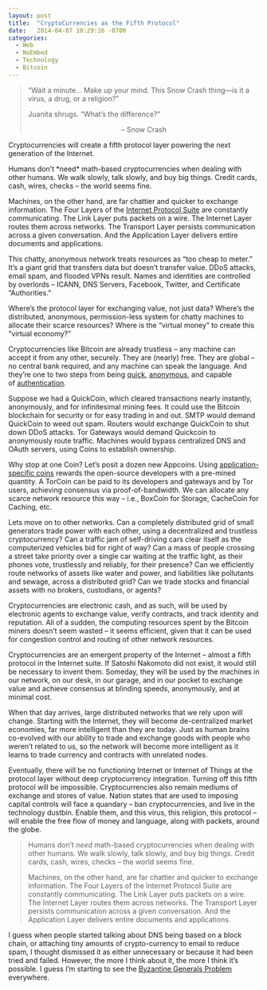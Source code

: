 ```yaml
---
layout: post
title:  "CryptoCurrencies as the Fifth Protocol"
date:   2014-04-07 10:29:16 -0700
categories:
  - Web
  - NoEmbed
  - Technology
  - Bitcoin
---
```


<blockquote><p>&#8220;Wait a minute&#8230; Make up your mind. This Snow Crash thing—is it a virus, a drug, or a religion?&#8221;</p>
<p>Juanita shrugs. &#8220;What&#8217;s the difference?&#8221;</p>
<p style="text-align:center;">&#8211; Snow Crash</p>
</blockquote>
<p>Cryptocurrencies will create a fifth protocol layer powering the next generation of the Internet.</p>
<p>Humans don&#8217;t *need* math-based cryptocurrencies when dealing with other humans. We walk slowly, talk slowly, and buy big things. Credit cards, cash, wires, checks &#8211; the world seems fine.</p>
<p>Machines, on the other hand, are far chattier and quicker to exchange information. The Four Layers of the <a href="http://en.wikipedia.org/wiki/Internet_protocol_suite">Internet Protocol Suite</a> are constantly communicating. The Link Layer puts packets on a wire. The Internet Layer routes them across networks. The Transport Layer persists communication across a given conversation. And the Application Layer delivers entire documents and applications.</p>
<p>This chatty, anonymous network treats resources as &#8220;too cheap to meter.&#8221; It&#8217;s a giant grid that transfers data but doesn&#8217;t transfer value. DDoS attacks, email spam, and flooded VPNs result. Names and identities are controlled by overlords &#8211; ICANN, DNS Servers, Facebook, Twitter, and Certificate &#8220;Authorities.&#8221;</p>
<p>Where&#8217;s the protocol layer for exchanging value, not just data? Where&#8217;s the distributed, anonymous, permission-less system for chatty machines to allocate their scarce resources? Where is the &#8220;virtual money&#8221; to create this &#8220;virtual economy?&#8221;</p>
<p>Cryptocurrencies like Bitcoin are already trustless &#8211; any machine can accept it from any other, securely. They are (nearly) free. They are global &#8211; no central bank required, and any machine can speak the language. And they&#8217;re one to two steps from being <a href="http://www.fastcoin.ca/">quick</a>, <a href="http://zerocoin.org/">anonymous</a>, and capable of <a href="https://www.namecoin.org/">authentication</a>.</p>
<p>Suppose we had a QuickCoin, which cleared transactions nearly instantly, anonymously, and for infinitesimal mining fees. It could use the Bitcoin blockchain for security or for easy trading in and out. SMTP would demand QuickCoin to weed out spam. Routers would exchange QuickCoin to shut down DDoS attacks. Tor Gateways would demand Quickcoin to anonymously route traffic. Machines would bypass centralized DNS and OAuth servers, using Coins to establish ownership.</p>
<p>Why stop at one Coin? Let&#8217;s posit a dozen new Appcoins. Using <a href="http://startupboy.com/2014/03/09/the-bitcoin-model-for-crowdfunding/">application-specific coins</a> rewards the open-source developers with a pre-mined quantity. A TorCoin can be paid to its developers and gateways and by Tor users, achieving consensus via proof-of-bandwidth. We can allocate any scarce network resource this way &#8211; i.e., BoxCoin for Storage, CacheCoin for Caching, etc.</p>
<p>Lets move on to other networks. Can a completely distributed grid of small generators trade power with each other, using a decentralized and trustless cryptocurrency? Can a traffic jam of self-driving cars clear itself as the computerized vehicles bid for right of way? Can a mass of people crossing a street take priority over a single car waiting at the traffic light, as their phones vote, trustlessly and reliably, for their presence? Can we efficiently route networks of assets like water and power, and liabilities like pollutants and sewage, across a distributed grid? Can we trade stocks and financial assets with no brokers, custodians, or agents?</p>
<p>Cryptocurrencies are electronic cash, and as such, will be used by electronic agents to exchange value, verify contracts, and track identity and reputation. All of a sudden, the computing resources spent by the Bitcoin miners doesn&#8217;t seem wasted &#8211; it seems efficient, given that it can be used for congestion control and routing of other network resources.</p>
<p>Cryptocurrencies are an emergent property of the Internet &#8211; almost a fifth protocol in the Internet suite. If Satoshi Nakomoto did not exist, it would still be necessary to invent them. Someday, they will be used by the machines in our network, on our desk, in our garage, and in our pocket to exchange value and achieve consensus at blinding speeds, anonymously, and at minimal cost.</p>
<p>When that day arrives, large distributed networks that we rely upon will change. Starting with the Internet, they will become de-centralized market economies, far more intelligent than they are today. Just as human brains co-evolved with our ability to trade and exchange goods with people who weren&#8217;t related to us, so the network will become more intelligent as it learns to trade currency and contracts with unrelated nodes.</p>
<p>Eventually, there will be no functioning Internet or Internet of Things at the protocol layer without deep cryptocurrency integration. Turning off this fifth protocol will be impossible. Cryptocurrencies also remain mediums of exchange and stores of value. Nation states that are used to imposing capital controls will face a quandary &#8211; ban cryptocurrencies, and live in the technology dustbin. Enable them, and this virus, this religion, this protocol &#8211; will enable the free flow of money and language, along with packets, around the globe.</p>



 > Humans don’t *need* math-based cryptocurrencies when dealing with other humans. We walk slowly, talk slowly, and buy big things. Credit cards, cash, wires, checks – the world seems fine. 
 > 
 >  Machines, on the other hand, are far chattier and quicker to exchange information. The Four Layers of the Internet Protocol Suite are constantly communicating. The Link Layer puts packets on a wire. The Internet Layer routes them across networks. The Transport Layer persists communication across a given conversation. And the Application Layer delivers entire documents and applications. 

 I guess when people started talking about DNS being based on a block chain, or attaching tiny amounts of crypto-currency to email to reduce spam, I thought dismissed it as either unnecessary or because it had been tried and failed. However, the more I think about it, the more I think it’s possible. I guess I’m starting to see the  [Byzantine Generals Problem](http://en.wikipedia.org/wiki/Byzantine_fault_tolerance)  everywhere. 
